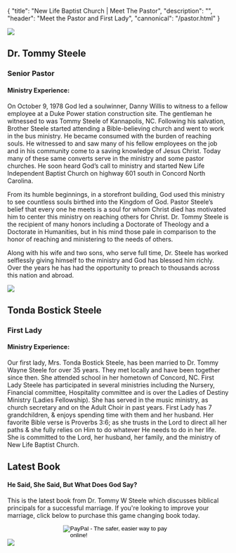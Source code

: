 {
	"title": "New Life Baptist Church | Meet The Pastor",
	"description": "",
	"header": "Meet the Pastor and First Lady",
	"cannonical": "/pastor.html"
}
<!-- Pastor Steele -->
<section class="interior-section">
	<div class="container">
		<div class="row">
    	<div class="col-xs-12 col-md-4">
				<img class="profile-pic" src="/images/leadership/pastorSteele.jpg">
			</div>
			<div class="col-xs-12 col-md-8 padding-left-20">
				<h1>Dr. Tommy Steele</h1>
				<h3>Senior Pastor</h3>
				<h4>Ministry Experience:</h4>
				<p class="text-justify">
					On October 9, 1978 God led a soulwinner, Danny Willis to witness to a fellow employee at a Duke Power station construction site. The gentleman he witnessed to was Tommy Steele of Kannapolis, NC. Following his salvation, Brother Steele started attending a Bible-believing church and went to work in the bus ministry. He became consumed with the burden of reaching souls. He witnessed to and saw many of his fellow employees on the job and in his community come to a saving knowledge of Jesus Christ. Today many of these same converts serve in the ministry and some pastor churches. He soon heard God’s call to ministry and started New Life Independent Baptist Church on highway 601 south in Concord North Carolina.
				</p>
				<p class="text-justify">
					From its humble beginnings, in a storefront building, God used this ministry to see countless souls birthed into the Kingdom of God. Pastor Steele’s belief that every one he meets is a soul for whom Christ died has motivated him to center this ministry on reaching others for Christ. Dr. Tommy Steele is the recipient of many honors including a Doctorate of Theology and a Doctorate in Humanities, but in his mind those pale in comparison to the honor of reaching and ministering to the needs of others.
				</p>
				<p class="text-justify">
					Along with his wife and two sons, who serve full time, Dr. Steele has worked selflessly giving himself to the ministry and God has blessed him richly. Over the years he has had the opportunity to preach to thousands across this nation and abroad.
				</p>
			</div>
    </div>
	</div>
</section>

<section class="interior-section">
	<div class="container">
		<div class="row">
    	<div class="col-xs-12 col-md-4">
				<img class="profile-pic" src="/images/leadership/pastorSteele2.jpg">
			</div>
			<div class="col-xs-12 col-md-8 padding-left-20">
				<h1>Tonda Bostick Steele</h1>
				<h3>First Lady</h3>
				<h4>Ministry Experience:</h4>
				<p class="text-justify">
					Our first lady, Mrs. Tonda Bostick Steele, has been married to Dr. Tommy Wayne Steele for over 35 years. They met locally and have been together since then. She attended school in her hometown of Concord, NC.  First Lady Steele has participated in several ministries including the Nursery, Financial committee, Hospitality committee and is over the Ladies of Destiny Ministry (Ladies Fellowship). She has served in the music ministry, as church secretary and on the Adult Choir in past years. First Lady has 7 grandchildren, &amp; enjoys spending time with them and her husband. Her favorite Bible verse is Proverbs 3:6; as she trusts in the Lord to direct all her paths &amp; she fully relies on Him to do whatever He needs to do in her life. She is committed to the Lord, her husband, her family, and the ministry of New Life Baptist Church. 
				</p>
			</div>
    </div>
	</div>
</section>

<section class="interior-section">
	<div class="container">
		<div class="row">
			<div class="col-xs-12 col-md-8 padding-left-20">
				<h1>Latest Book</h1>
				<h4>He Said, She Said, But What Does God Say?</h4>
				<p class="text-justify">
					This is the latest book from Dr. Tommy W Steele which discusses biblical principals for a successful marriage. If you're looking to improve your marriage, click below to purchase this game changing  book today.
				</p>
				<form action="https://www.paypal.com/cgi-bin/webscr" method="post" target="_top" style="display: block; width: 250px; margin: auto;">
					<input type="hidden" name="cmd" value="_s-xclick">
					<input type="hidden" name="hosted_button_id" value="8KGXM2TFVVUH8">
					<input type="image" src="https://www.paypalobjects.com/en_US/i/btn/btn_buynowCC_LG.gif" border="0" name="submit" alt="PayPal - The safer, easier way to pay online!">
					<img alt="" border="0" src="https://www.paypalobjects.com/en_US/i/scr/pixel.gif" width="1" height="1">
				</form>
			</div>
			<div class="col-xs-12 col-md-4">
				<img class="thumbnail profile-pic" src="images/book2.jpg">
			</div>
    </div>
	</div>
</section>
